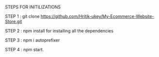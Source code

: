 STEPS FOR INITILIZATIONS

STEP 1 : git clone https://github.com/Hritik-ukey/My-Ecommerce-Website-Store.git


 
  
STEP 2 : npm install for installing all the dependencies  
  
    
 
   
STEP 3 : npm i autoprefixer



STEP 4 : npm start. 
 
 
 
